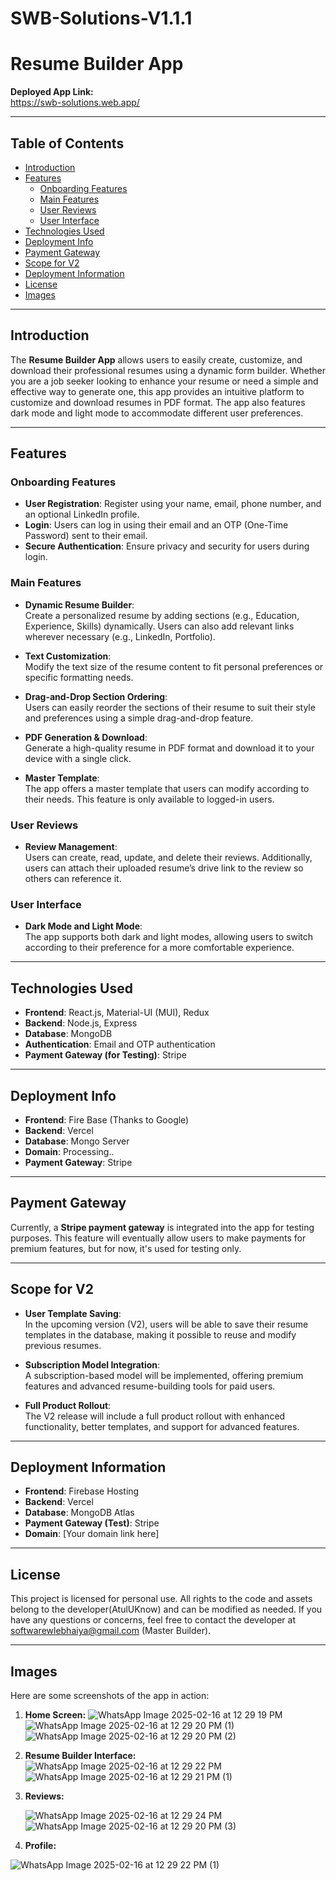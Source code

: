 # SWB-Solutions-V1.1.1
# Resume Builder App

**Deployed App Link:**  
https://swb-solutions.web.app/

---

## Table of Contents

- [Introduction](#introduction)
- [Features](#features)
  - [Onboarding Features](#onboarding-features)
  - [Main Features](#main-features)
  - [User Reviews](#user-reviews)
  - [User Interface](#user-interface)
- [Technologies Used](#technologies-used)
- [Deployment Info](#deployment-info)
- [Payment Gateway](#payment-gateway)
- [Scope for V2](#scope-for-v2)
- [Deployment Information](#deployment-information)
- [License](#license)
- [Images](#images)

---

## Introduction

The **Resume Builder App** allows users to easily create, customize, and download their professional resumes using a dynamic form builder. Whether you are a job seeker looking to enhance your resume or need a simple and effective way to generate one, this app provides an intuitive platform to customize and download resumes in PDF format. The app also features dark mode and light mode to accommodate different user preferences.

---

## Features

### Onboarding Features
- **User Registration**: Register using your name, email, phone number, and an optional LinkedIn profile.
- **Login**: Users can log in using their email and an OTP (One-Time Password) sent to their email.
- **Secure Authentication**: Ensure privacy and security for users during login.

### Main Features
- **Dynamic Resume Builder**:  
  Create a personalized resume by adding sections (e.g., Education, Experience, Skills) dynamically. Users can also add relevant links wherever necessary (e.g., LinkedIn, Portfolio).
  
- **Text Customization**:  
  Modify the text size of the resume content to fit personal preferences or specific formatting needs.

- **Drag-and-Drop Section Ordering**:  
  Users can easily reorder the sections of their resume to suit their style and preferences using a simple drag-and-drop feature.

- **PDF Generation & Download**:  
  Generate a high-quality resume in PDF format and download it to your device with a single click.

- **Master Template**:  
  The app offers a master template that users can modify according to their needs. This feature is only available to logged-in users.

### User Reviews
- **Review Management**:  
  Users can create, read, update, and delete their reviews. Additionally, users can attach their uploaded resume’s drive link to the review so others can reference it.

### User Interface
- **Dark Mode and Light Mode**:  
  The app supports both dark and light modes, allowing users to switch according to their preference for a more comfortable experience.

---

## Technologies Used

- **Frontend**: React.js, Material-UI (MUI), Redux
- **Backend**: Node.js, Express
- **Database**: MongoDB
- **Authentication**: Email and OTP authentication
- **Payment Gateway (for Testing)**: Stripe

---

## Deployment Info

- **Frontend**: Fire Base (Thanks to Google)
- **Backend**: Vercel
- **Database**: Mongo Server
- **Domain**: Processing..
- **Payment Gateway**: Stripe

---

## Payment Gateway

Currently, a **Stripe payment gateway** is integrated into the app for testing purposes. This feature will eventually allow users to make payments for premium features, but for now, it's used for testing only.

---

## Scope for V2

- **User Template Saving**:  
  In the upcoming version (V2), users will be able to save their resume templates in the database, making it possible to reuse and modify previous resumes.
  
- **Subscription Model Integration**:  
  A subscription-based model will be implemented, offering premium features and advanced resume-building tools for paid users.

- **Full Product Rollout**:  
  The V2 release will include a full product rollout with enhanced functionality, better templates, and support for advanced features.

---

## Deployment Information

- **Frontend**: Firebase Hosting
- **Backend**: Vercel
- **Database**: MongoDB Atlas
- **Payment Gateway (Test)**: Stripe
- **Domain**: [Your domain link here]

---

## License

This project is licensed for personal use. All rights to the code and assets belong to the developer(AtulUKnow) and can be modified as needed. If you have any questions or concerns, feel free to contact the developer at softwarewlebhaiya@gmail.com (Master Builder).

---

## Images

Here are some screenshots of the app in action:

1. **Home Screen:**
   ![WhatsApp Image 2025-02-16 at 12 29 19 PM](https://github.com/user-attachments/assets/87935f05-0d6a-45ec-a9b4-a4cb9f75fe5a)
   ![WhatsApp Image 2025-02-16 at 12 29 20 PM (1)](https://github.com/user-attachments/assets/bc0b3bcf-c7d4-4a07-90d6-1bda914073d9)
   ![WhatsApp Image 2025-02-16 at 12 29 20 PM (2)](https://github.com/user-attachments/assets/69ba9e95-46b4-44da-bddc-2d03174b31cf)



   
2. **Resume Builder Interface:**
![WhatsApp Image 2025-02-16 at 12 29 22 PM](https://github.com/user-attachments/assets/2c023192-62bc-48b1-af78-2e6de6949770)
![WhatsApp Image 2025-02-16 at 12 29 21 PM (1)](https://github.com/user-attachments/assets/0f3052f7-0914-4395-ba19-4d4e9fc79ec9)

   
3. **Reviews:**


   ![WhatsApp Image 2025-02-16 at 12 29 24 PM](https://github.com/user-attachments/assets/bb42f5c4-c09f-4aaf-91a0-7fd8b1225a3b)
![WhatsApp Image 2025-02-16 at 12 29 20 PM (3)](https://github.com/user-attachments/assets/f5d20f54-1a2d-486a-a4fa-d3c83ccaa47d)


5. **Profile:**

   
![WhatsApp Image 2025-02-16 at 12 29 22 PM (1)](https://github.com/user-attachments/assets/2ef99979-a845-4404-ad92-2c309d77a3dd)

   

